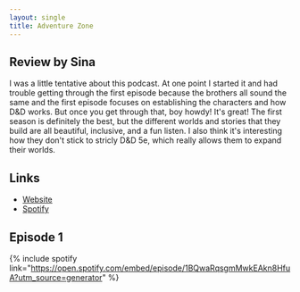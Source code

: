 ```yaml
---
layout: single
title: Adventure Zone
---
```


## Review by Sina

I was a little tentative about this podcast. At one point I started it and had trouble getting through the first episode because the brothers all sound the same and the first episode focuses on establishing the characters and how D&D works. But once you get through that, boy howdy! It's great! The first season is definitely the best, but the different worlds and stories that they build are all beautiful, inclusive, and a fun listen. I also think it's interesting how they don't stick to stricly D&D 5e, which really allows them to expand their worlds.

## Links

- [Website]()
- [Spotify](https://open.spotify.com/show/6OoAQesdLgYBOyfx8ji0bZ?si=1844a11989124532)

## Episode 1

{% include spotify link="https://open.spotify.com/embed/episode/1BQwaRqsgmMwkEAkn8HfuA?utm_source=generator" %}